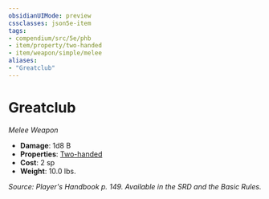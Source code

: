 ```yaml
---
obsidianUIMode: preview
cssclasses: json5e-item
tags:
- compendium/src/5e/phb
- item/property/two-handed
- item/weapon/simple/melee
aliases: 
- "Greatclub"
---
```

# Greatclub
*Melee Weapon*  

- **Damage**: 1d8 B
- **Properties**: [Two-handed](5E2014官方资源/规则/item-properties.md#Two-handed)
- **Cost**: 2 sp
- **Weight**: 10.0 lbs.

*Source: Player's Handbook p. 149. Available in the SRD and the Basic Rules.*